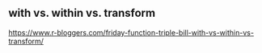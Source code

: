 ## with vs. within vs. transform
https://www.r-bloggers.com/friday-function-triple-bill-with-vs-within-vs-transform/
